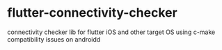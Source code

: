 # flutter-connectivity-checker
connectivity checker lib for flutter iOS and other target OS using c-make compatibility issues on androidd

